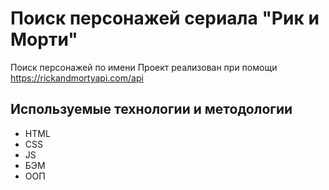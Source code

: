 # Поиск персонажей сериала "Рик и Морти"

Поиск персонажей по имени
Проект реализован при помощи https://rickandmortyapi.com/api

## Используемые технологии и методологии

- HTML
- CSS
- JS
- БЭМ
- ООП
